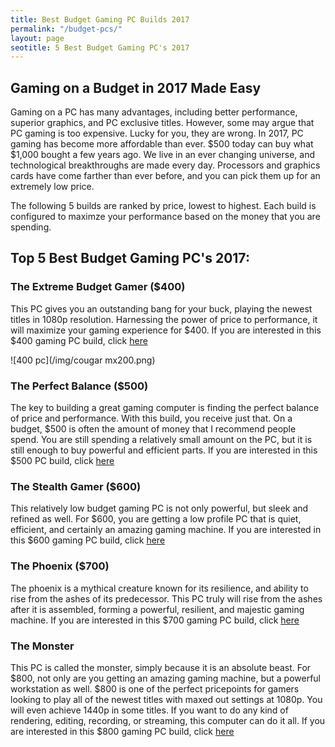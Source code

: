 ```yaml
---
title: Best Budget Gaming PC Builds 2017 
permalink: "/budget-pcs/"
layout: page
seotitle: 5 Best Budget Gaming PC's 2017 
---
```


## Gaming on a Budget in 2017 Made Easy 

Gaming on a PC has many advantages, including better performance, superior graphics, and PC exclusive titles. However, some may argue that PC gaming is too expensive. Lucky for you, they are wrong. In 2017, PC gaming has become more affordable than ever. $500 today can buy what $1,000 bought a few years ago. We live in an ever changing universe, and technological breakthroughs are made every day. Processors and graphics cards have come farther than ever before, and you can pick them up for an extremely low price. 

The following 5 builds are ranked by price, lowest to highest. Each build is configured to maximze your performance based on the money that you are spending. 

## Top 5 Best Budget Gaming PC's 2017:

### The Extreme Budget Gamer ($400) 

This PC gives you an outstanding bang for your buck, playing the newest titles in 1080p resolution. Harnessing the power of price to performance, it will maximize your gaming experience for $400. If you are interested in this $400 gaming PC build, click [here](/budget-pcs/400/)

![400 pc](/img/cougar mx200.png)

### The Perfect Balance ($500)

The key to building a great gaming computer is finding the perfect balance of price and performance. With this build, you receive just that. On a budget, $500 is often the amount of money that I recommend people spend. You are still spending a relatively small amount on the PC, but it is still enough to buy powerful and efficient parts. If you are interested in this $500 PC build, click [here](/budget-pcs/500/)

### The Stealth Gamer ($600)

This relatively low budget gaming PC is not only powerful, but sleek and refined as well. For $600, you are getting a low profile PC that is quiet, efficient, and certainly an amazing gaming machine. If you are interested in this $600 gaming PC build, click [here](/budget-pcs/600/)

### The Phoenix ($700)

The phoenix is a mythical creature known for its resilience, and ability to rise from the ashes of its predecessor. This PC truly will rise from the ashes after it is assembled, forming a powerful, resilient, and majestic gaming machine. If you are interested in this $700 gaming PC build, click [here](/budget-pcs/700/)

### The Monster 

This PC is called the monster, simply because it is an absolute beast. For $800, not only are you getting an amazing gaming machine, but a powerful workstation as well. $800 is one of the perfect pricepoints for gamers looking to play all of the newest titles with maxed out settings at 1080p. You will even achieve 1440p in some titles. If you want to do any kind of rendering, editing, recording, or streaming, this computer can do it all. If you are interested in this $800 gaming PC build, click [here](/budget-pcs/800/)

